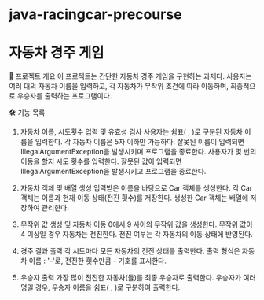 # java-racingcar-precourse




# 자동차 경주 게임
📌 프로젝트 개요
이 프로젝트는 간단한 자동차 경주 게임을 구현하는 과제다. 사용자는 여러 대의 자동차 이름을 입력하고, 각 자동차가 무작위 조건에 따라 이동하며, 최종적으로 우승자를 출력하는 프로그램이다.

🛠 기능 목록
1. 자동차 이름, 시도횟수 입력 및 유효성 검사
   사용자는 쉼표( , )로 구분된 자동차 이름을 입력한다.
   각 자동차 이름은 5자 이하만 가능하다.
   잘못된 이름이 입력되면 IllegalArgumentException을 발생시키며 프로그램을 종료한다.
   사용자가 몇 번의 이동을 할지 시도 횟수를 입력한다.
   잘못된 값이 입력되면 IllegalArgumentException을 발생시키고 프로그램을 종료한다.

2. 자동차 객체 및 배열 생성
   입력받은 이름을 바탕으로 Car 객체를 생성한다.
   각 Car 객체는 이름과 현재 이동 상태(전진 횟수)를 저장한다.
   생성한 Car 객체는 배열에 저장하여 관리한다. 

3. 무작위 값 생성 및 자동차 이동
   0에서 9 사이의 무작위 값을 생성한다.
   무작위 값이 4 이상일 경우 자동차는 전진한다.
   전진 여부는 각 자동차의 이동 상태에 반영된다.

4. 경주 결과 출력
   각 시도마다 모든 자동차의 전진 상태를 출력한다.
   출력 형식은 자동차 이름 : '-'로, 전진한 횟수만큼 - 기호를 표시한다.

5. 우승자 출력
   가장 많이 전진한 자동차(들)를 최종 우승자로 출력한다.
   우승자가 여러 명일 경우, 우승자 이름을 쉼표( , )로 구분하여 출력한다.
